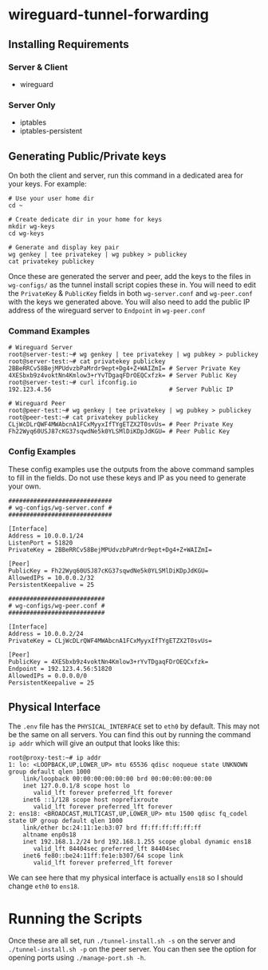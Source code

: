 # wireguard-tunnel-forwarding

## Installing Requirements
### Server & Client
- wireguard
### Server Only
- iptables
- iptables-persistent

## Generating Public/Private keys
On both the client and server, run this command in a dedicated area for your keys. For example:
```
# Use your user home dir
cd ~

# Create dedicate dir in your home for keys
mkdir wg-keys
cd wg-keys

# Generate and display key pair 
wg genkey | tee privatekey | wg pubkey > publickey
cat privatekey publickey
```

Once these are generated the server and peer, add the keys to the files in `wg-configs/` as the tunnel install script copies these in. You will need to edit the `PrivateKey` & `PublicKey` fields in both `wg-server.conf` and `wg-peer.conf` with the keys we generated above. You will also need to add the public IP address of the wireguard server to `Endpoint` in `wg-peer.conf`

### Command Examples
```
# Wireguard Server
root@server-test:~# wg genkey | tee privatekey | wg pubkey > publickey
root@server-test:~# cat privatekey publickey
2BBeRRCv58BejMPUdvzbPaMrdr9ept+Dg4+Z+WAIZmI= # Server Private Key
4XESbxb9z4voktNn4Kmlow3+rYvTDgaqFDrOEQCxfzk= # Server Public Key
root@server-test:~# curl ifconfig.io
192.123.4.56                                 # Server Public IP

# Wireguard Peer
root@peer-test:~# wg genkey | tee privatekey | wg pubkey > publickey
root@peer-test:~# cat privatekey publickey
CLjWcDLrQWF4MWAbcnA1FCxMyyxIfTYgETZX2T0svUs= # Peer Private Key
Fh22Wyq60USJ87cKG37sqwdNe5k0YLSMlDiKDpJdKGU= # Peer Public Key
```

### Config Examples
These config examples use the outputs from the above command samples to fill in the fields. Do not use these keys and IP as you need to generate your own.

```
#############################
# wg-configs/wg-server.conf #
#############################

[Interface]
Address = 10.0.0.1/24
ListenPort = 51820
PrivateKey = 2BBeRRCv58BejMPUdvzbPaMrdr9ept+Dg4+Z+WAIZmI=

[Peer]
PublicKey = Fh22Wyq60USJ87cKG37sqwdNe5k0YLSMlDiKDpJdKGU=
AllowedIPs = 10.0.0.2/32
PersistentKeepalive = 25

###########################
# wg-configs/wg-peer.conf #
###########################

[Interface]
Address = 10.0.0.2/24
PrivateKey = CLjWcDLrQWF4MWAbcnA1FCxMyyxIfTYgETZX2T0svUs=

[Peer]
PublicKey = 4XESbxb9z4voktNn4Kmlow3+rYvTDgaqFDrOEQCxfzk=
Endpoint = 192.123.4.56:51820
AllowedIPs = 0.0.0.0/0
PersistentKeepalive = 25
```

## Physical Interface
The `.env` file has the `PHYSICAL_INTERFACE` set to `eth0` by default. This may not be the same on all servers. You can find this out by running the command `ip addr` which will give an output that looks like this:

```
root@proxy-test:~# ip addr
1: lo: <LOOPBACK,UP,LOWER_UP> mtu 65536 qdisc noqueue state UNKNOWN group default qlen 1000
    link/loopback 00:00:00:00:00:00 brd 00:00:00:00:00:00
    inet 127.0.0.1/8 scope host lo
       valid_lft forever preferred_lft forever
    inet6 ::1/128 scope host noprefixroute
       valid_lft forever preferred_lft forever
2: ens18: <BROADCAST,MULTICAST,UP,LOWER_UP> mtu 1500 qdisc fq_codel state UP group default qlen 1000
    link/ether bc:24:11:1e:b3:07 brd ff:ff:ff:ff:ff:ff
    altname enp0s18
    inet 192.168.1.2/24 brd 192.168.1.255 scope global dynamic ens18
       valid_lft 84404sec preferred_lft 84404sec
    inet6 fe80::be24:11ff:fe1e:b307/64 scope link
       valid_lft forever preferred_lft forever
```

We can see here that my physical interface is actually `ens18` so I should change `eth0` to `ens18`.

# Running the Scripts
Once these are all set, run `./tunnel-install.sh -s` on the server and `./tunnel-install.sh -p` on the peer server. You can then see the option for opening ports using `./manage-port.sh -h`.
